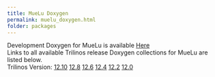 ```yaml
---
title: MueLu Doxygen
permalink: muelu_doxygen.html
folder: packages
---
```


Development Doxygen for MueLu is available [Here](http://trilinos.org/docs/dev/packages/muelu/doc/html/index.html)  
Links to all available Trilinos release Doxygen collections for MueLu are listed below.  
Trilinos Version: [12.10](http://trilinos.org/docs/r12.10/packages/muelu/doc/html/index.html) [12.8](http://trilinos.org/docs/r12.8/packages/muelu/doc/html/index.html) [12.6](http://trilinos.org/docs/r12.6/packages/muelu/doc/html/index.html) [12.4](http://trilinos.org/docs/r12.4/packages/muelu/doc/html/index.html) [12.2](http://trilinos.org/docs/r12.2/packages/muelu/doc/html/index.html) [12.0](http://trilinos.org/docs/r12.0/packages/muelu/doc/html/index.html)